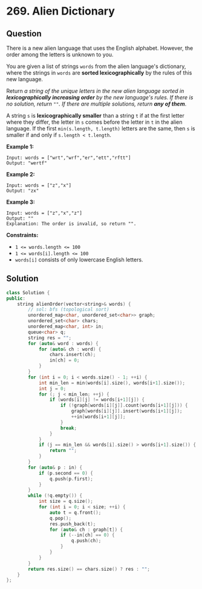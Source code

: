 # 269. Alien Dictionary

## Question

There is a new alien language that uses the English alphabet. However, the order among the letters is unknown to you.

You are given a list of strings `words` from the alien language's dictionary, where the strings in `words` are **sorted lexicographically** by the rules of this new language.

Return _a string of the unique letters in the new alien language sorted in **lexicographically increasing order** by the new language's rules. If there is no solution, return_ `""`_. If there are multiple solutions, return **any of them**_.

A string `s` is **lexicographically smaller** than a string `t` if at the first letter where they differ, the letter in `s` comes before the letter in `t` in the alien language. If the first `min(s.length, t.length)` letters are the same, then `s` is smaller if and only if `s.length < t.length`.

**Example 1:**

```text
Input: words = ["wrt","wrf","er","ett","rftt"]
Output: "wertf"
```

**Example 2:**

```text
Input: words = ["z","x"]
Output: "zx"
```

**Example 3:**

```text
Input: words = ["z","x","z"]
Output: ""
Explanation: The order is invalid, so return "".
```

**Constraints:**

* `1 <= words.length <= 100`
* `1 <= words[i].length <= 100`
* `words[i]` consists of only lowercase English letters.

## Solution

```cpp
class Solution {
public:
    string alienOrder(vector<string>& words) {
        // sol: bfs (topological sort)
        unordered_map<char, unordered_set<char>> graph;
        unordered_set<char> chars;
        unordered_map<char, int> in;
        queue<char> q;
        string res = "";
        for (auto& word : words) {
            for (auto& ch : word) {
                chars.insert(ch);
                in[ch] = 0;
            }
        }
        for (int i = 0; i < words.size() - 1; ++i) {
            int min_len = min(words[i].size(), words[i+1].size());
            int j = 0;
            for (; j < min_len; ++j) {
                if (words[i][j] != words[i+1][j]) {
                    if (!graph[words[i][j]].count(words[i+1][j])) {
                        graph[words[i][j]].insert(words[i+1][j]);
                        ++in[words[i+1][j]];
                    }
                    break;
                }
            }
            if (j == min_len && words[i].size() > words[i+1].size()) {
                return "";
            }
        }
        for (auto& p : in) {
            if (p.second == 0) {
                q.push(p.first);
            }
        }
        while (!q.empty()) {
            int size = q.size();
            for (int i = 0; i < size; ++i) {
                auto t = q.front();
                q.pop();
                res.push_back(t);
                for (auto& ch : graph[t]) {
                    if (--in[ch] == 0) {
                        q.push(ch);
                    }
                }
            }
        }
        return res.size() == chars.size() ? res : "";
    }
};
```

